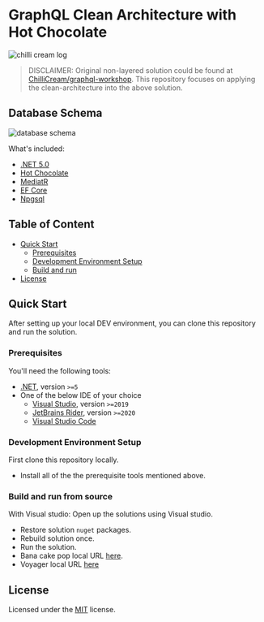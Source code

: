 # GraphQL Clean Architecture with Hot Chocolate

![chilli cream log](https://github.com/gayankanishka/graphql-clean-architecture/blob/533a59d7e96493b4d9e94f8fe08c04a4dc3f6af5/docs/assets/ChilliCream.svg?raw=true)

[//]: # (TODO: add description)

> DISCLAIMER: Original non-layered solution could be found at [ChilliCream/graphql-workshop](https://github.com/ChilliCream/graphql-workshop). This repository focuses on applying the clean-architecture into the above solution.

## Database Schema

![database schema](https://github.com/gayankanishka/graphql-clean-architecture/blob/b77a0166917ce6671dc885f4fb3e6ebd1f8bba71/docs/assets/21-conference-planner-db-diagram.png?raw=true)

What's included:

- [.NET 5.0](https://dotnet.microsoft.com/download/dotnet/5.0)
- [Hot Chocolate](https://chillicream.com/docs/hotchocolate)
- [MediatR](https://github.com/jbogard/MediatR)
- [EF Core](https://docs.microsoft.com/en-us/ef/core/)
- [Npgsql](https://www.npgsql.org/efcore/index.html)

## Table of Content

- [Quick Start](#quick-start)
    - [Prerequisites](#prerequisites)
    - [Development Environment Setup](#development-environment-setup)
    - [Build and run](#build-and-run-from-source)
- [License](#license)

## Quick Start

After setting up your local DEV environment, you can clone this repository and run the solution.

### Prerequisites

You'll need the following tools:

- [.NET](https://dotnet.microsoft.com/download), version `>=5`
- One of the below IDE of your choice
  - [Visual Studio](https://visualstudio.microsoft.com/), version `>=2019`
  - [JetBrains Rider](https://jetbrains.com/rider/), version `>=2020`
  - [Visual Studio Code](https://code.visualstudio.com/)

### Development Environment Setup

First clone this repository locally.

- Install all of the the prerequisite tools mentioned above.

### Build and run from source

With Visual studio:
Open up the solutions using Visual studio.

- Restore solution `nuget` packages.
- Rebuild solution once.
- Run the solution.
- Bana cake pop local URL [here](https://localhost:5001/graphql).
- Voyager local URL [here](https://localhost:5001/graphql-voyager)

## License

Licensed under the [MIT](LICENSE) license.
